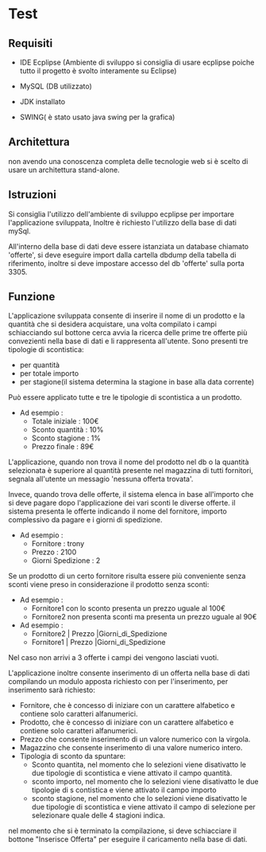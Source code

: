 # Test
## Requisiti
- IDE Ecplipse (Ambiente di sviluppo si consiglia di usare ecplipse poiche tutto il progetto è svolto interamente su Eclipse)

- MySQL (DB utilizzato)

- JDK installato

- SWING( è stato usato java swing per la grafica)
## Architettura
 non avendo una conoscenza completa  delle tecnologie web si è scelto di usare un architettura stand-alone. 
## Istruzioni
 Si consiglia l'utilizzo dell'ambiente di sviluppo ecplipse per importare l'applicazione sviluppata, Inoltre è richiesto l'utilizzo della base di dati mySql.
 
 All'interno della base di dati deve essere istanziata un database chiamato 'offerte', si deve eseguire import dalla cartella dbdump della tabella di riferimento, inoltre si deve impostare accesso del db 'offerte' sulla porta 3305.
 
## Funzione

L'applicazione sviluppata consente di inserire il nome di un prodotto e la quantità che si desidera acquistare, una volta compilato i campi schiacciando sul bottone cerca avvia la ricerca delle prime tre offerte più convezienti  nella base di dati e li rappresenta all'utente.
Sono presenti tre tipologie di scontistica:
- per quantità
- per totale importo
- per stagione(il sistema determina la stagione in base alla data corrente)

Può essere applicato tutte e tre le tipologie di scontistica a un prodotto.


- Ad esempio : 
    - Totale iniziale  :  100€    
    - Sconto quantità  :  10%
    - Sconto stagione  :  1%
    - Prezzo finale    :	89€
	
L'applicazione, quando non trova il nome del prodotto nel db o la quantità selezionata è superiore al quantità presente nel magazzina di tutti fornitori, segnala all'utente un messagio 'nessuna offerta trovata'.

Invece, quando trova delle offerte, il sistema elenca in base all'importo che si deve pagare dopo l'applicazione dei vari sconti le diverse offerte.
il sistema presenta le offerte indicando il nome del fornitore, importo complessivo da pagare e i giorni di spedizione.

- Ad esempio : 
    - Fornitore        : trony  
    - Prezzo           : 2100 
    - Giorni Spedizione : 2 

Se un prodotto di un certo fornitore risulta essere più conveniente senza sconti viene preso in considerazione il prodotto senza sconti:

- Ad esempio : 
    - Fornitore1 con lo sconto  presenta un prezzo uguale al 100€
    - Fornitore2 non presenta sconti ma presenta un prezzo uguale al 90€
- Ad esempio : 
    - Fornitore2 | Prezzo |Giorni_di_Spedizione
    - Fornitore1 | Prezzo |Giorni_di_Spedizione
	

Nel caso non arrivi a 3 offerte i campi dei vengono lasciati vuoti.


L'applicazione inoltre consente inserimento di un offerta nella base di dati compilando un modulo apposta richiesto con per l'inserimento, per inserimento sarà richiesto:
- Fornitore, che è concesso di iniziare con un carattere alfabetico e contiene solo caratteri alfanumerici.
- Prodotto, che è concesso di iniziare con un carattere alfabetico e contiene solo   caratteri alfanumerici.
- Prezzo che consente inserimento di un valore numerico con la virgola.
- Magazzino che consente inserimento di una valore numerico intero.
- Tipologia di sconto da spuntare:
    - Sconto quantita, nel momento che lo selezioni viene disativatto le due tipologie 		di scontistica e viene attivato il campo quantità.
    - sconto importo, nel momento che lo selezioni viene disativatto le due tipologie di s		contistica e viene attivato il campo importo
    - sconto stagione, nel momento che lo selezioni viene disativatto le due tipologie 		di scontistica e viene attivato il campo di selezione per selezionare quale 		delle 4 stagioni indica.

nel momento che si è terminato la compilazione, si deve schiacciare il bottone "Inserisce Offerta" per eseguire il caricamento nella base di dati.





